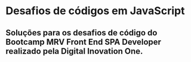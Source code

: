 # Desafios de códigos em JavaScript

## Soluções para os desafios de código do Bootcamp MRV Front End SPA Developer realizado pela Digital Inovation One.
